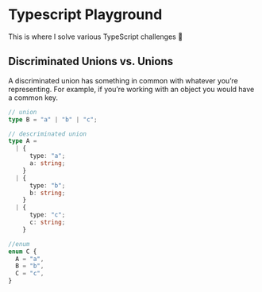 # Typescript Playground

This is where I solve various TypeScript challenges 🚀

## Discriminated Unions vs. Unions

A discriminated union has something in common with whatever you’re representing. For example, if you’re working with an object you would have a common key.

```ts
// union
type B = "a" | "b" | "c";

// descriminated union
type A =
  | {
      type: "a";
      a: string;
    }
  | {
      type: "b";
      b: string;
    }
  | {
      type: "c";
      c: string;
    }

//enum
enum C {
  A = "a",
  B = "b",
  C = "c",
}
```




